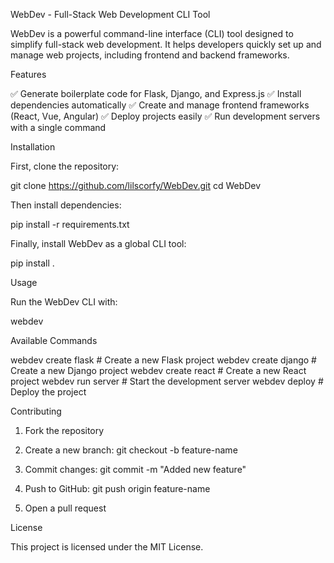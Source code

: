 WebDev - Full-Stack Web Development CLI Tool

WebDev is a powerful command-line interface (CLI) tool designed to simplify full-stack web development. It helps developers quickly set up and manage web projects, including frontend and backend frameworks.

Features

✅ Generate boilerplate code for Flask, Django, and Express.js
✅ Install dependencies automatically
✅ Create and manage frontend frameworks (React, Vue, Angular)
✅ Deploy projects easily
✅ Run development servers with a single command

Installation

First, clone the repository:

git clone https://github.com/lilscorfy/WebDev.git
cd WebDev

Then install dependencies:

pip install -r requirements.txt

Finally, install WebDev as a global CLI tool:

pip install .

Usage

Run the WebDev CLI with:

webdev

Available Commands

webdev create flask     # Create a new Flask project
webdev create django    # Create a new Django project
webdev create react     # Create a new React project
webdev run server       # Start the development server
webdev deploy           # Deploy the project

Contributing

1. Fork the repository


2. Create a new branch: git checkout -b feature-name


3. Commit changes: git commit -m "Added new feature"


4. Push to GitHub: git push origin feature-name


5. Open a pull request



License

This project is licensed under the MIT License.


